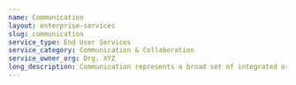 ```yaml
---
name: Communication
layout: enterprise-services
slug: communication
service_type: End User Services
service_category: Communication & Collaboration
service_owner_org: Org. XYZ
long_description: Communication represents a broad set of integrated or individual services that enable users to communicate with other users, partners or customers. This communication may occur via electronic mail, calendaring, messaging, social communities, audio conferencing, video conferencing and voice calls. More robust, unified messaging service offerings provide file transfer, file sync and share, embedded images, clickable hyperlinks, Voice over IP (VoIP) and video chat.
---
```


